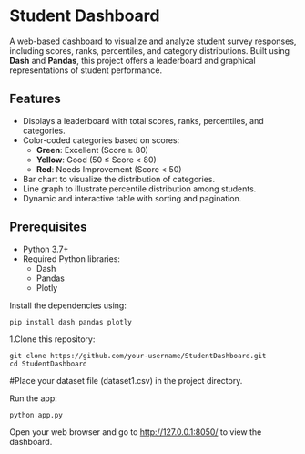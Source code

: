 # Student Dashboard

A web-based dashboard to visualize and analyze student survey responses, including scores, ranks, percentiles, and category distributions. Built using **Dash** and **Pandas**, this project offers a leaderboard and graphical representations of student performance.

## Features

- Displays a leaderboard with total scores, ranks, percentiles, and categories.
- Color-coded categories based on scores:
  - **Green**: Excellent (Score ≥ 80)
  - **Yellow**: Good (50 ≤ Score < 80)
  - **Red**: Needs Improvement (Score < 50)
- Bar chart to visualize the distribution of categories.
- Line graph to illustrate percentile distribution among students.
- Dynamic and interactive table with sorting and pagination.

## Prerequisites

- Python 3.7+
- Required Python libraries:
  - Dash
  - Pandas
  - Plotly

Install the dependencies using:

    pip install dash pandas plotly

1.Clone this repository:

    git clone https://github.com/your-username/StudentDashboard.git
    cd StudentDashboard

#Place your dataset file (dataset1.csv) in the project directory.

Run the app:

    python app.py

    
Open your web browser and go to http://127.0.0.1:8050/ to view the dashboard.
